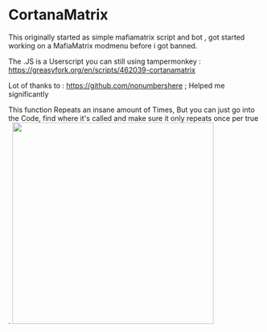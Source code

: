# CortanaMatrix
This originally started as simple mafiamatrix script and bot , got started working on a MafiaMatrix modmenu before i got banned. 

The .JS is a Userscript you can still using tampermonkey : https://greasyfork.org/en/scripts/462039-cortanamatrix
 
 Lot of thanks to : https://github.com/nonumbershere  ; Helped me significantly 
 
 
  
 
 
 This function Repeats an insane amount of Times, But you can just go into the Code, find where it's called and make sure it only repeats once per true .
 <img src="https://i.imgur.com/2POucw0.png"  width="400" height="400">
